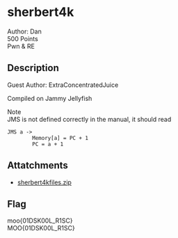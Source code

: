 # sherbert4k
Author: Dan\
500 Points\
Pwn & RE

## Description
Guest Author: ExtraConcentratedJuice

Compiled on Jammy Jellyfish

Note\
JMS is not defined correctly in the manual, it should read
```
JMS a ->
        Memory[a] = PC + 1
        PC = a + 1
```

## Attatchments
- [sherbert4kfiles.zip](sherbert4kfiles.zip)

## Flag
moo{01DSK00L_R1SC}\
MOO{01DSK00L_R1SC}